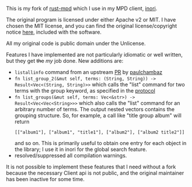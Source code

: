 This is my fork of [rust-mpd](https://github.com/kstep/rust-mpd) which
I use in my MPD client, [inori](https://github.com/eshrh/inori).

The original program is licensed under either Apache v2 or MIT. I have
chosen the MIT license, and you can find the original
license/copyright notice [here](./LICENSE-MIT), included with the
software.

All my original code is public domain under the Unlicense.

Features I have implemented are not particularly idiomatic or well
written, but they get ~~the~~ *my* job done. New additions are:
- `listallinfo` command from an upstream
  [PR](https://github.com/kstep/rust-mpd/pull/72) by
  [paulchambaz](https://github.com/paulchambaz)
- `fn list_group_2(&mut self, terms: (String, String)) ->
  Result<Vec<(String, String)>>` which calls the "list" command for
  two terms with the group keyword, as specified in the
  [protocol](https://mpd.readthedocs.io/en/latest/protocol.html#the-music-database)
- `fn list_groups(&mut self, terms: Vec<&str>) ->
  Result<Vec<Vec<String>>>` which also calls the "list" command for an
  arbitrary number of terms. The output nested vectors contains the
  grouping structure. So, for example, a call like "title group album"
  will return
  ```
  [["album1"], ["album1", "title1"], ["album2"], ["album2 title2"]]
  ```
  and so on. This is primarily useful to obtain
  one entry for each object in the library; I use it in inori for the
  global search feature.
- resolved/suppressed all compilation warnings.

It is not possible to implement these features that I need without a
fork because the necessary Client api is not public, and the original
maintainer has been inactive for some time.
